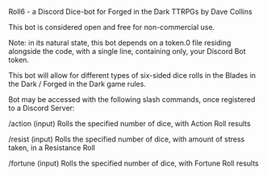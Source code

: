 Roll6 - a Discord Dice-bot for Forged in the Dark TTRPGs
by Dave Collins

This bot is considered open and free for non-commercial use.  

Note: in its natural state, this bot depends on a token.0 file residing alongside the code, with a single line, containing only, your Discord Bot token.  

This bot will allow for different types of six-sided dice rolls in the Blades in the Dark / Forged in the Dark game rules.  

Bot may be accessed with the following slash commands, once registered to a Discord Server:

/action (input)  Rolls the specified number of dice, with Action Roll results

/resist (input)  Rolls the specified number of dice, with amount of stress taken, in a Resistance Roll

/fortune (input) Rolls the specified number of dice, with Fortune Roll results